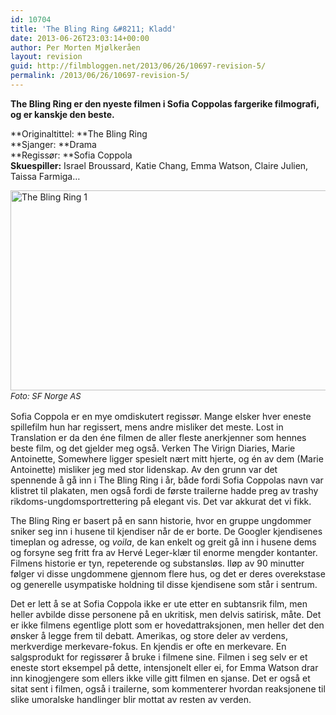 ```yaml
---
id: 10704
title: 'The Bling Ring &#8211; Kladd'
date: 2013-06-26T23:03:14+00:00
author: Per Morten Mjølkeråen
layout: revision
guid: http://filmbloggen.net/2013/06/26/10697-revision-5/
permalink: /2013/06/26/10697-revision-5/
---
```

**The Bling Ring er den nyeste filmen i Sofia Coppolas fargerike filmografi, og er kanskje den beste.** 

**Originaltittel: **The Bling Ring  
**Sjanger: **Drama  
**Regissør: **Sofia Coppola  
**Skuespiller:** Israel Broussard, Katie Chang, Emma Watson, Claire Julien, Taissa Farmiga&#8230;

[<img class="alignnone size-full wp-image-10699" alt="The Bling Ring 1" src="http://filmbloggen.net/wp-content/uploads/2013/06/The-Bling-Ring-1.jpg" width="640" height="320" />  
](http://filmbloggen.net/wp-content/uploads/2013/06/The-Bling-Ring-1.jpg) <em style="font-size: 13px; line-height: 19px;">Foto: SF Norge AS</em>

Sofia Coppola er en mye omdiskutert regissør. Mange elsker hver eneste spillefilm hun har regissert, mens andre misliker det meste. Lost in Translation er da den éne filmen de aller fleste anerkjenner som hennes beste film, og det gjelder meg også. Verken The Virign Diaries, Marie Antoinette, Somewhere ligger spesielt nært mitt hjerte, og én av dem (Marie Antoinette) misliker jeg med stor lidenskap. Av den grunn var det spennende å gå inn i The Bling Ring i år, både fordi Sofia Coppolas navn var klistret til plakaten, men også fordi de første trailerne hadde preg av trashy rikdoms-ungdomsportrettering på elegant vis. Det var akkurat det vi fikk.

The Bling Ring er basert på en sann historie, hvor en gruppe ungdommer sniker seg inn i husene til kjendiser når de er borte. De Googler kjendisenes timeplan og adresse, og _voila_, de kan enkelt og greit gå inn i husene dems og forsyne seg fritt fra av Hervé Leger-klær til enorme mengder kontanter. Filmens historie er tyn, repeterende og substansløs. Iløp av 90 minutter følger vi disse ungdommene gjennom flere hus, og det er deres overekstase og generelle usympatiske holdning til disse kjendisene som står i sentrum.

Det er lett å se at Sofia Coppola ikke er ute etter en subtansrik film, men heller avbilde disse personene på en ukritisk, men delvis satirisk, måte. Det er ikke filmens egentlige plott som er hovedattraksjonen, men heller det den ønsker å legge frem til debatt. Amerikas, og store deler av verdens, merkverdige merkevare-fokus. En kjendis er ofte en merkevare. En salgsprodukt for regissører å bruke i filmene sine. Filmen i seg selv er et eneste stort eksempel på dette, intensjonelt eller ei, for Emma Watson drar inn kinogjengere som ellers ikke ville gitt filmen en sjanse. Det er også et sitat sent i filmen, også i trailerne, som kommenterer hvordan reaksjonene til slike umoralske handlinger blir mottat av resten av verden.

<div class="video-shortcode">
</div>